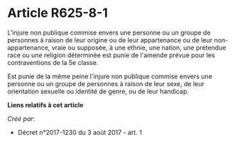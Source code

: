# Article R625-8-1

L'injure non publique commise envers une personne ou un groupe de personnes à raison de leur origine ou de leur appartenance
ou de leur non-appartenance, vraie ou supposée, à une ethnie, une nation, une prétendue race ou une religion déterminée est
punie de l'amende prévue pour les contraventions de la 5e classe.

Est punie de la même peine l'injure non publique commise envers une personne ou un groupe de personnes à raison de leur sexe,
de leur orientation sexuelle ou identité de genre, ou de leur handicap.

**Liens relatifs à cet article**

_Créé par_:

  - Décret n°2017-1230 du 3 août 2017 - art. 1
